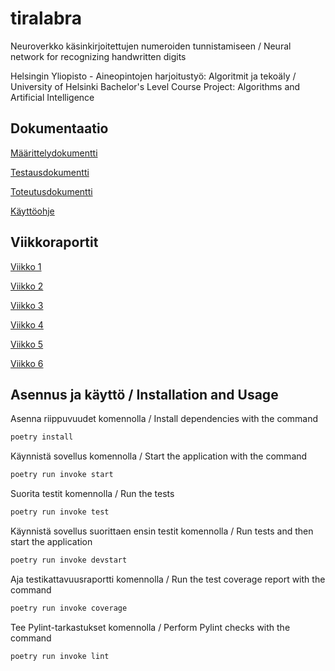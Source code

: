 # tiralabra

Neuroverkko käsinkirjoitettujen numeroiden tunnistamiseen / Neural network for recognizing handwritten digits

Helsingin Yliopisto - Aineopintojen harjoitustyö: Algoritmit ja tekoäly / University of Helsinki Bachelor's Level Course Project: Algorithms and Artificial Intelligence

## Dokumentaatio
[Määrittelydokumentti](./docs/maarittelydokumentti.md)

[Testausdokumentti](./docs/testausdokumentti.md)

[Toteutusdokumentti](./docs/toteutusdokumentti.md)

[Käyttöohje](./docs/kayttoohje.md)

## Viikkoraportit
[Viikko 1](./docs/viikkoraportit/viikkoraportti1.md)

[Viikko 2](./docs/viikkoraportit/viikkoraportti2.md)

[Viikko 3](./docs/viikkoraportit/viikkoraportti3.md)

[Viikko 4](./docs/viikkoraportit/viikkoraportti4.md)

[Viikko 5](./docs/viikkoraportit/viikkoraportti5.md)

[Viikko 6](./docs/viikkoraportit/viikkoraportti6.md)

## Asennus ja käyttö / Installation and Usage
Asenna riippuvuudet komennolla / Install dependencies with the command

```bash
poetry install
```

Käynnistä sovellus komennolla / Start the application with the command

```bash
poetry run invoke start
```

Suorita testit komennolla / Run the tests

```bash
poetry run invoke test
```

Käynnistä sovellus suorittaen ensin testit komennolla / Run tests and then start the application
```bash
poetry run invoke devstart
```

Aja testikattavuusraportti komennolla / Run the test coverage report with the command

```bash
poetry run invoke coverage
```

Tee Pylint-tarkastukset komennolla / Perform Pylint checks with the command

```bash
poetry run invoke lint
```
